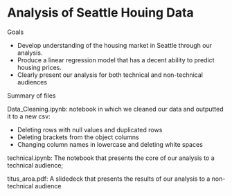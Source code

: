 # Analysis of Seattle Houing Data

Goals
* Develop understanding of the housing market in Seattle through our analysis.
* Produce a linear regression model that has a decent ability to predict housing prices.
* Clearly present our analysis for both technical and non-technical audiences

Summary of files

Data_Cleaning.ipynb: notebook in which we cleaned our data and outputted it to a new csv:
* Deleting rows with null values and duplicated rows
* Deleting brackets from the object columns 
* Changing column names in lowercase and deleting white spaces  

technical.ipynb: The notebook that presents the core of our analysis to a technical audience;

titus_aroa.pdf: A slidedeck that presents the results of our analysis to a non-technical audience
